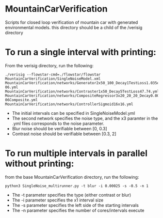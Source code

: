 # MountainCarVerification
Scripts for closed loop verification of mountain car with generated environmental models. this directory should be a child of the /verisig directory

# To run a single interval with printing: 
From the verisig directory, run the following: 

    ./verisig --flowstar-cmd=./flowstar/flowstar MountainCarVerification/SingleNoiseModel.xml MountainCarVerification/networks/Generator2x50_100_Decay1TestLoss1.035e-06.yml MountainCarVerification/networks/Contraster1x50_Decay5TestLoss47.74.yml MountainCarVerification/networks/CompositeRegressor3x20_20_20_Decay0.001TestLoss5.15e-06Composite.yml MountainCarVerification/networks/ControllerSigmoid16x16.yml

* The initial intervals can be specified in SingleNoiseModel.yml
* The second network specifies the noise type, and the x3 paramter in the .yml files corresponds to the noise parameter.
* Blur noise should be verifiable between [0, 0.3]
* Contrast noise should be verifiable between [0.3, 2]
# To run multiple intervals in parallel without printing: 

from the base MountainCarVerification directory, run the following: 

    python3 SingleNoise_multirunner.py -t blur -i 0.00025 -s -0.5 -n 1

* The -t parameter specifies the type (either contrast or blur)
* The -i parameter specifies the x1 interval size
* The -s parameter specifies the left side of the starting intervals
* The -n parameter specifies the number of cores/intervals execute

